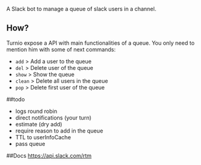 A Slack bot to manage a queue of slack users in a channel.

## How?

Turnio expose a API with main functionalities of a queue. You only need to mention him with some of next commands:

* `add`   >   Add a user to the queue
* `del`   >   Delete user of the queue
* `show`  >   Show the queue 
* `clean` >   Delete all users in the queue 
* `pop`  >   Delete first user of the queue

##todo
* logs round robin
* direct notifications (your turn)
* estimate (dry add)
* require reason to add in the queue
* TTL to userInfoCache
* pass queue


##Docs
https://api.slack.com/rtm